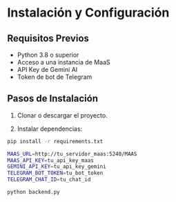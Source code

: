 # Instalación y Configuración

## Requisitos Previos

- Python 3.8 o superior
- Acceso a una instancia de MaaS
- API Key de Gemini AI
- Token de bot de Telegram

## Pasos de Instalación

1. Clonar o descargar el proyecto.

2. Instalar dependencias:

```bash
pip install -r requirements.txt

MAAS_URL=http://tu_servidor_maas:5240/MAAS
MAAS_API_KEY=tu_api_key_maas
GEMINI_API_KEY=tu_api_key_gemini
TELEGRAM_BOT_TOKEN=tu_bot_token
TELEGRAM_CHAT_ID=tu_chat_id

python backend.py